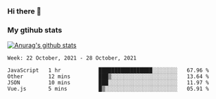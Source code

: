 ### Hi there 👋

### My gtihub stats

[![Anurag's github stats](https://github-readme-stats.vercel.app/api?username=gaozhidong)](https://github.com/gaozhidong/github-readme-stats)

<!--START_SECTION:waka-->
```text
Week: 22 October, 2021 - 28 October, 2021

JavaScript   1 hr            █████████████████░░░░░░░░   67.96 % 
Other        12 mins         ███▒░░░░░░░░░░░░░░░░░░░░░   13.64 % 
JSON         10 mins         ███░░░░░░░░░░░░░░░░░░░░░░   11.97 % 
Vue.js       5 mins          █▒░░░░░░░░░░░░░░░░░░░░░░░   05.91 % 
```
<!--END_SECTION:waka-->